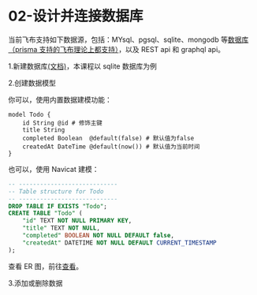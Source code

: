 # 02-设计并连接数据库

当前飞布支持如下数据源，包括：MYsql、pgsql、sqlite、mongodb 等[数据库（prisma 支持的飞布理论上都支持）](https://www.prisma.io/stack)，以及 REST api 和 graphql api。​​

1.新建数据库[(文档)](https://ansons-organization.gitbook.io/product-manual/kai-fa-wen-dang/shu-ju-yuan/shu-ju-ku/shu-ju-ku-lian-jie#xin-jian-shu-ju-ku)，本课程以 sqlite 数据库为例

2.创建数据模型

你可以，使用内置数据建模功能：

```prisma
model Todo {
    id String @id # 修饰主键
    title String
    completed Boolean  @default(false) # 默认值为false
    createdAt DateTime @default(now()) # 默认值为当前时间
}
```

也可以，使用 Navicat 建模：

```sql
-- ----------------------------
-- Table structure for Todo
-- ----------------------------
DROP TABLE IF EXISTS "Todo";
CREATE TABLE "Todo" (
    "id" TEXT NOT NULL PRIMARY KEY,
    "title" TEXT NOT NULL,
    "completed" BOOLEAN NOT NULL DEFAULT false,
    "createdAt" DATETIME NOT NULL DEFAULT CURRENT_TIMESTAMP
);
```

查看 ER 图，前往[查看](https://ansons-organization.gitbook.io/product-manual/kai-fa-wen-dang/shu-ju-yuan/shu-ju-ku/shu-ju-jian-mo#er-tu)。

3.添加或删除数据
